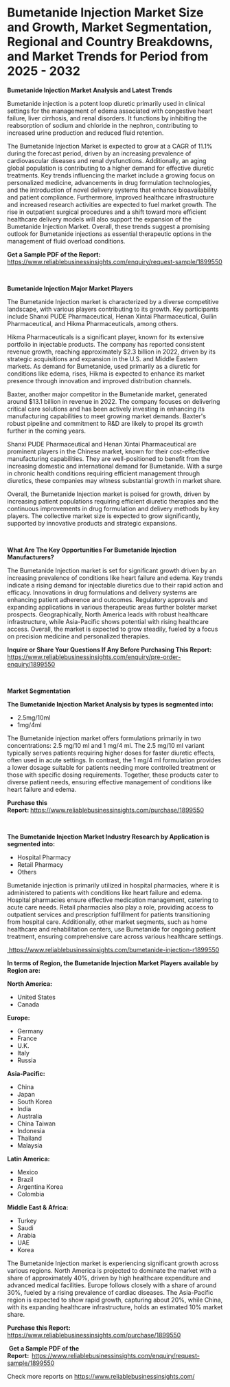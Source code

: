 <p><h1>Bumetanide Injection Market Size and Growth, Market Segmentation, Regional and Country Breakdowns, and Market Trends for Period from 2025 -  2032</h1></p><p><strong>Bumetanide Injection Market Analysis and Latest Trends</strong></p>
<p><p>Bumetanide injection is a potent loop diuretic primarily used in clinical settings for the management of edema associated with congestive heart failure, liver cirrhosis, and renal disorders. It functions by inhibiting the reabsorption of sodium and chloride in the nephron, contributing to increased urine production and reduced fluid retention. </p><p>The Bumetanide Injection Market is expected to grow at a CAGR of 11.1% during the forecast period, driven by an increasing prevalence of cardiovascular diseases and renal dysfunctions. Additionally, an aging global population is contributing to a higher demand for effective diuretic treatments. Key trends influencing the market include a growing focus on personalized medicine, advancements in drug formulation technologies, and the introduction of novel delivery systems that enhance bioavailability and patient compliance. Furthermore, improved healthcare infrastructure and increased research activities are expected to fuel market growth. The rise in outpatient surgical procedures and a shift toward more efficient healthcare delivery models will also support the expansion of the Bumetanide Injection Market. Overall, these trends suggest a promising outlook for Bumetanide injections as essential therapeutic options in the management of fluid overload conditions.</p></p>
<p><strong>Get a Sample PDF of the Report:&nbsp;</strong> <a href="https://www.reliablebusinessinsights.com/enquiry/request-sample/1899550?utm_campaign=3101&utm_medium=2&utm_source=Github&utm_content=ia&utm_term=08032025&utm_id=bumetanide-injection">https://www.reliablebusinessinsights.com/enquiry/request-sample/1899550</a></p>
<p>&nbsp;</p>
<p><strong>Bumetanide Injection Major Market Players</strong></p>
<p><p>The Bumetanide Injection market is characterized by a diverse competitive landscape, with various players contributing to its growth. Key participants include Shanxi PUDE Pharmaceutical, Henan Xintai Pharmaceutical, Guilin Pharmaceutical, and Hikma Pharmaceuticals, among others. </p><p>Hikma Pharmaceuticals is a significant player, known for its extensive portfolio in injectable products. The company has reported consistent revenue growth, reaching approximately $2.3 billion in 2022, driven by its strategic acquisitions and expansion in the U.S. and Middle Eastern markets. As demand for Bumetanide, used primarily as a diuretic for conditions like edema, rises, Hikma is expected to enhance its market presence through innovation and improved distribution channels.</p><p>Baxter, another major competitor in the Bumetanide market, generated around $13.1 billion in revenue in 2022. The company focuses on delivering critical care solutions and has been actively investing in enhancing its manufacturing capabilities to meet growing market demands. Baxter's robust pipeline and commitment to R&D are likely to propel its growth further in the coming years.</p><p>Shanxi PUDE Pharmaceutical and Henan Xintai Pharmaceutical are prominent players in the Chinese market, known for their cost-effective manufacturing capabilities. They are well-positioned to benefit from the increasing domestic and international demand for Bumetanide. With a surge in chronic health conditions requiring efficient management through diuretics, these companies may witness substantial growth in market share.</p><p>Overall, the Bumetanide Injection market is poised for growth, driven by increasing patient populations requiring efficient diuretic therapies and the continuous improvements in drug formulation and delivery methods by key players. The collective market size is expected to grow significantly, supported by innovative products and strategic expansions.</p></p>
<p>&nbsp;</p>
<p><strong>What Are The Key Opportunities For Bumetanide Injection Manufacturers?</strong></p>
<p><p>The Bumetanide Injection market is set for significant growth driven by an increasing prevalence of conditions like heart failure and edema. Key trends indicate a rising demand for injectable diuretics due to their rapid action and efficacy. Innovations in drug formulations and delivery systems are enhancing patient adherence and outcomes. Regulatory approvals and expanding applications in various therapeutic areas further bolster market prospects. Geographically, North America leads with robust healthcare infrastructure, while Asia-Pacific shows potential with rising healthcare access. Overall, the market is expected to grow steadily, fueled by a focus on precision medicine and personalized therapies.</p></p>
<p><strong>Inquire or Share Your Questions If Any Before Purchasing This Report:</strong> <a href="https://www.reliablebusinessinsights.com/enquiry/pre-order-enquiry/1899550?utm_campaign=3101&utm_medium=2&utm_source=Github&utm_content=ia&utm_term=08032025&utm_id=bumetanide-injection">https://www.reliablebusinessinsights.com/enquiry/pre-order-enquiry/1899550</a></p>
<p>&nbsp;</p>
<p><strong>Market Segmentation</strong></p>
<p><strong>The Bumetanide Injection Market Analysis by types is segmented into:</strong></p>
<p><ul><li>2.5mg/10ml</li><li>1mg/4ml</li></ul></p>
<p><p>The Bumetanide injection market offers formulations primarily in two concentrations: 2.5 mg/10 ml and 1 mg/4 ml. The 2.5 mg/10 ml variant typically serves patients requiring higher doses for faster diuretic effects, often used in acute settings. In contrast, the 1 mg/4 ml formulation provides a lower dosage suitable for patients needing more controlled treatment or those with specific dosing requirements. Together, these products cater to diverse patient needs, ensuring effective management of conditions like heart failure and edema.</p></p>
<p><strong>Purchase this Report:&nbsp;</strong><a href="https://www.reliablebusinessinsights.com/purchase/1899550?utm_campaign=3101&utm_medium=2&utm_source=Github&utm_content=ia&utm_term=08032025&utm_id=bumetanide-injection">https://www.reliablebusinessinsights.com/purchase/1899550</a></p>
<p>&nbsp;</p>
<p><strong>The Bumetanide Injection Market Industry Research by Application is segmented into:</strong></p>
<p><ul><li>Hospital Pharmacy</li><li>Retail Pharmacy</li><li>Others</li></ul></p>
<p><p>Bumetanide injection is primarily utilized in hospital pharmacies, where it is administered to patients with conditions like heart failure and edema. Hospital pharmacies ensure effective medication management, catering to acute care needs. Retail pharmacies also play a role, providing access to outpatient services and prescription fulfillment for patients transitioning from hospital care. Additionally, other market segments, such as home healthcare and rehabilitation centers, use Bumetanide for ongoing patient treatment, ensuring comprehensive care across various healthcare settings.</p></p>
<p><a href="https://www.reliablebusinessinsights.com/bumetanide-injection-r1899550?utm_campaign=3101&utm_medium=2&utm_source=Github&utm_content=ia&utm_term=08032025&utm_id=bumetanide-injection">&nbsp;https://www.reliablebusinessinsights.com/bumetanide-injection-r1899550</a></p>
<p><strong>In terms of Region, the Bumetanide Injection Market Players available by Region are:</strong></p>
<p>
    <p> <strong> North America: </strong>
        <ul>
            <li>United States</li>
            <li>Canada</li>
        </ul>
        </p> 
    <p> <strong> Europe: </strong>
        <ul>
            <li>Germany</li>
            <li>France</li>
            <li>U.K.</li>
            <li>Italy</li>
            <li>Russia</li>
        </ul>
        </p> 
    <p> <strong> Asia-Pacific: </strong>
        <ul>
            <li>China</li>
            <li>Japan</li>
            <li>South Korea</li>
            <li>India</li>
            <li>Australia</li>
            <li>China Taiwan</li>
            <li>Indonesia</li>
            <li>Thailand</li>
            <li>Malaysia</li>
        </ul>
        </p> 
    <p> <strong> Latin America: </strong>
        <ul>
            <li>Mexico</li>
            <li>Brazil</li>
            <li>Argentina Korea</li>
            <li>Colombia</li>
        </ul>
        </p> 
    <p> <strong> Middle East & Africa: </strong>
        <ul>
            <li>Turkey</li>
            <li>Saudi</li>
            <li>Arabia</li>
            <li>UAE</li>
            <li>Korea</li>
        </ul>
    </p>
    </p>
<p><p>The Bumetanide Injection market is experiencing significant growth across various regions. North America is projected to dominate the market with a share of approximately 40%, driven by high healthcare expenditure and advanced medical facilities. Europe follows closely with a share of around 30%, fueled by a rising prevalence of cardiac diseases. The Asia-Pacific region is expected to show rapid growth, capturing about 20%, while China, with its expanding healthcare infrastructure, holds an estimated 10% market share.</p></p>
<p><strong>Purchase this Report: </strong><a href="https://www.reliablebusinessinsights.com/purchase/1899550?utm_campaign=3101&utm_medium=2&utm_source=Github&utm_content=ia&utm_term=08032025&utm_id=bumetanide-injection">https://www.reliablebusinessinsights.com/purchase/1899550</a></p>
<p>&nbsp;<strong>Get a Sample PDF of the Report:&nbsp;&nbsp;</strong><a href="https://www.reliablebusinessinsights.com/enquiry/request-sample/1899550?utm_campaign=3101&utm_medium=2&utm_source=Github&utm_content=ia&utm_term=08032025&utm_id=bumetanide-injection">https://www.reliablebusinessinsights.com/enquiry/request-sample/1899550</a></p>
<p><strong></strong></p>
<p>Check more reports on <a href="https://www.reliablebusinessinsights.com/?utm_campaign=3101&utm_medium=2&utm_source=Github&utm_content=ia&utm_term=08032025&utm_id=bumetanide-injection">https://www.reliablebusinessinsights.com/</a></p>